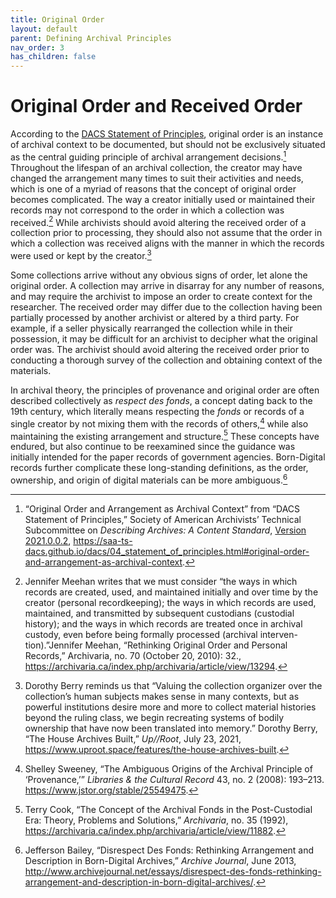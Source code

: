 ```yaml
---
title: Original Order
layout: default
parent: Defining Archival Principles
nav_order: 3
has_children: false
---
```

# Original Order and Received Order
According to the [DACS Statement of Principles](https://saa-ts-dacs.github.io/dacs/04_statement_of_principles.html#original-order-and-arrangement-as-archival-context), original order is an instance of archival context to be documented, but should not be exclusively situated as the central guiding principle of archival arrangement decisions.[^1] Throughout the lifespan of an archival collection, the creator may have changed the arrangement many times to suit their activities and needs, which is one of a myriad of reasons that the concept of original order becomes complicated. The way a creator initially used or maintained their records may not correspond to the order in which a collection was received.[^2] While archivists should avoid altering the received order of a collection prior to processing, they should also not assume that the order in which a collection was received aligns with the manner in which the records were used or kept by the creator.[^3]

Some collections arrive without any obvious signs of order, let alone the original order. A collection may arrive in disarray for any number of reasons, and may require the archivist to impose an order to create context for the researcher. The received order may differ due to the collection having been partially processed by another archivist or altered by a third party. For example, if a seller physically rearranged the collection while in their possession, it may be difficult for an archivist to decipher what the original order was. The archivist should avoid altering the received order prior to conducting a thorough survey of the collection and obtaining context of the materials.

In archival theory, the principles of provenance and original order are often described collectively as _respect des fonds_, a concept dating back to the 19th century, which literally means respecting the _fonds_ or records of a single creator by not mixing them with the records of others,[^4] while also maintaining the existing arrangement and structure.[^5] These concepts have endured, but also continue to be reexamined since the guidance was initially intended for the paper records of government agencies. Born-Digital records further complicate these long-standing definitions, as the order, ownership, and origin of digital materials can be more ambiguous.[^6]

[^1]: “Original Order and Arrangement as Archival Context” from “DACS Statement of Principles,” Society of American Archivists’ Technical Subcommittee on _Describing Archives: A Content Standard_, [Version 2021.0.0.2](https://saa-ts-dacs.github.io/dacs/changelog.html#dacs-2021002), <https://saa-ts-dacs.github.io/dacs/04_statement_of_principles.html#original-order-and-arrangement-as-archival-context>.

[^2]: Jennifer Meehan writes that we must consider “the ways in which records are created, used, and maintained initially and over time by the creator (personal recordkeeping); the ways in which records are used, maintained, and transmitted by subsequent custodians (custodial history); and the ways in which records are treated once in archival custody, even before being formally processed (archival interven-tion).”Jennifer Meehan, “Rethinking Original Order and Personal Records,” Archivaria, no. 70 (October 20, 2010): 32., <https://archivaria.ca/index.php/archivaria/article/view/13294>.

[^3]: Dorothy Berry reminds us that “Valuing the collection organizer over the collection’s human subjects makes sense in many contexts, but as powerful institutions desire more and more to collect material histories beyond the ruling class, we begin recreating systems of bodily ownership that have now been translated into memory.” Dorothy Berry, “The House Archives Built,” _Up//Root_, July 23, 2021, <https://www.uproot.space/features/the-house-archives-built>.

[^4]: Shelley Sweeney, “The Ambiguous Origins of the Archival Principle of ‘Provenance,’” _Libraries & the Cultural Record_ 43, no. 2 (2008): 193–213. <https://www.jstor.org/stable/25549475>.

[^5]: Terry Cook, “The Concept of the Archival Fonds in the Post-Custodial Era: Theory, Problems and Solutions,” _Archivaria_, no. 35 (1992), <https://archivaria.ca/index.php/archivaria/article/view/11882>.

[^6]: Jefferson Bailey, “Disrespect Des Fonds: Rethinking Arrangement and Description in Born-Digital Archives,” _Archive Journal_, June 2013, <http://www.archivejournal.net/essays/disrespect-des-fonds-rethinking-arrangement-and-description-in-born-digital-archives/>.
